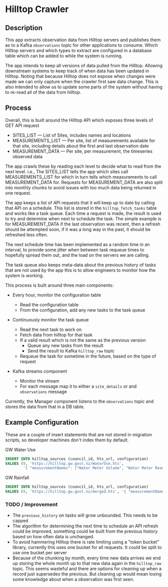 # Hilltop Crawler

## Description

This app extracts observation data from Hilltop servers and publishes them as to a Kafka `observations` topic for other
applications to consume. Which Hilltop servers and which types to extract are configured in a database table which can
be added to while the system is running.

The app intends to keep all versions of data pulled from the Hilltop. Allowing downstream systems to keep track of when
data has been updated in Hilltop. Noting that because Hilltop does not expose when changes were made we can only capture
when the crawler first saw data change. This is also intended to allow us to update some parts of the system without
having to re-read all of the data from hilltop.

## Process

Overall, this is built around the Hilltop API which exposes three levels of GET API request

* SITES_LIST — List of Sites, includes names and locations
* MEASUREMENTS_LIST — Per site, list of measurements available for that site, including details about the first and last
  observation date
* MEASUREMENT_DATA — Per site, per measurement, the timeseries observed data

The app crawls these by reading each level to decide what to read from the next level. i.e., The SITES_LIST tells the
app which sites call MEASUREMENTS_LIST for which in turn tells which measurements to call MEASUREMENT_DATA for. Requests
for MEASUREMENT_DATA are also split into monthly chunks to avoid issues with too much data being returned in one
request.

The app keeps a list of API requests that it will keep up to date by calling that API on a schedule. This list is stored
in the `hilltop_fetch_tasks` table and works like a task queue. Each time a request is made, the result is used to try
and determine when next to schedule the task. The simple example is for MEASUREMENT_DATA if the last observation was
recent, then a refresh should be attempted soon, if it was a long way in the past, it should be refreshed less often.

The next schedule time has been implemented as a random time in an interval, to provide some jitter when between task
requeue times to hopefully spread them out, and the load on the servers we are calling.

The task queue also keeps meta-data about the previous history of tasks that are not used by the app this is to allow
engineers to monitor how the system is working.

This process is built around three main components:

* Every hour, monitor the configuration table
    * Read the configuration table
    * From the configuration, add any new tasks to the task queue

* Continuously monitor the task queue
    * Read the next task to work on
    * Fetch data from hilltop for that task
    * If a valid result which is not the same as the previous version
        * Queue any new tasks from the result
        * Send the result to Kafka `hilltop_raw` topic
    * Requeue the task for sometime in the future, based on the type of request

* Kafka streams component
    * Monitor the stream
    * For each message map it to either a `site_details` or and `observations` message

Currently, the Manager component listens to the `observations` topic and stores the data from that in a DB table.

## Example Configuration

These are a couple of insert statements that are not stored in migration scripts, so developer machines don't index
them by default.

GW Water Use

```sql
INSERT INTO hilltop_sources (council_id, hts_url, configuration)
VALUES (9, 'https://hilltop.gw.govt.nz/WaterUse.hts',
        '{ "measurementNames": ["Water Meter Volume", "Water Meter Reading"] }');
```

GW Rainfall

```sql
INSERT INTO hilltop_sources (council_id, hts_url, configuration)
VALUES (9, 'https://hilltop.gw.govt.nz/merged.hts', '{ "measurementNames": ["Rainfall"] }');
```

### TODO / Improvement

* The `previous_history` on tasks will grow unbounded. This needs to be capped
* The algorithm for determining the next time to schedule an API refresh could be improved, something could be built
  from the previous history based on how often data is unchanged.
* To avoid hammering Hilltop there is rate limiting using a "token bucket" library, currently this uses one bucket for
  all requests. It could be split to use one bucket per server
* Because of the chunking by month, every time new data arrives we end up storing the whole month up to that new data
  again in the `hilltop_raw` topic. This seems wasteful and there are options for cleaning up when a record just
  supersedes the previous. But cleaning up would mean losing some knowledge about when a observation was first seen.     
